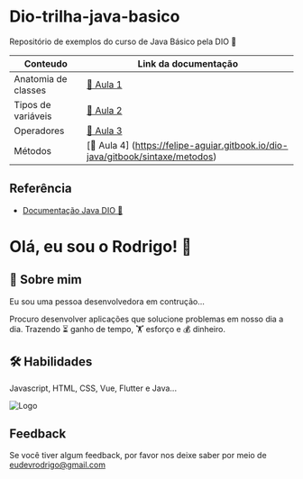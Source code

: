 # Dio-trilha-java-basico
Repositório de exemplos do curso de Java Básico pela DIO 💜

|Conteudo| Link da documentação|
----------|----------------------
|Anatomia de classes|[🔗 Aula 1](https://felipe-aguiar.gitbook.io/dio-java/gitbook/sintaxe/anatomia-das-classes)|
|Tipos de variáveis|[🔗 Aula 2](https://felipe-aguiar.gitbook.io/dio-java/gitbook/sintaxe/variaveis)|
|Operadores|[🔗  Aula 3](https://felipe-aguiar.gitbook.io/dio-java/gitbook/sintaxe/operadores)|
|Métodos|[🔗  Aula 4] (https://felipe-aguiar.gitbook.io/dio-java/gitbook/sintaxe/metodos)


## Referência

 - [Documentação Java DIO 💜](https://felipe-aguiar.gitbook.io/dio-java)
 

# Olá, eu sou o Rodrigo! 👋

## 🚀 Sobre mim
Eu sou uma pessoa desenvolvedora em contrução...

Procuro desenvolver aplicações que solucione problemas em nosso dia a dia. Trazendo ⏳ ganho de tempo, 🏋️ esforço e 💰 dinheiro.




## 🛠 Habilidades
Javascript, HTML, CSS, Vue, Flutter e Java...


![Logo](https://i.ibb.co/rGPctNzN/19d4ae8f-ff4b-4f3c-8e71-332a73f89c4d.jpg)


## Feedback

Se você tiver algum feedback, por favor nos deixe saber por meio de eudevrodrigo@gmail.com

